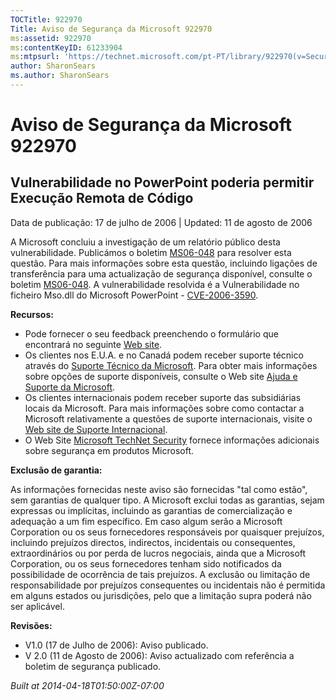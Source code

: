```yaml
---
TOCTitle: 922970
Title: Aviso de Segurança da Microsoft 922970
ms:assetid: 922970
ms:contentKeyID: 61233904
ms:mtpsurl: 'https://technet.microsoft.com/pt-PT/library/922970(v=Security.10)'
author: SharonSears
ms.author: SharonSears
---
```




Aviso de Segurança da Microsoft 922970
======================================

Vulnerabilidade no PowerPoint poderia permitir Execução Remota de Código
------------------------------------------------------------------------

Data de publicação: 17 de julho de 2006 | Updated: 11 de agosto de 2006

A Microsoft concluiu a investigação de um relatório público desta vulnerabilidade. Publicámos o boletim [MS06-048](http://technet.microsoft.com/security/bulletin/ms06-048) para resolver esta questão. Para mais informações sobre esta questão, incluindo ligações de transferência para uma actualização de segurança disponível, consulte o boletim [MS06-048](http://technet.microsoft.com/security/bulletin/ms06-048). A vulnerabilidade resolvida é a Vulnerabilidade no ficheiro Mso.dll do Microsoft PowerPoint - [CVE-2006-3590](http://www.cve.mitre.org/cgi-bin/cvename.cgi?name=cve-2006-3590).

**Recursos:**

-   Pode fornecer o seu feedback preenchendo o formulário que encontrará no seguinte [Web site](https://support.microsoft.com/common/survey.aspx?scid=sw;en;1257&amp;showpage=1&amp;ws=technet&amp;sd=tech).
-   Os clientes nos E.U.A. e no Canadá podem receber suporte técnico através do [Suporte Técnico da Microsoft](http://go.microsoft.com/fwlink/?linkid=21131). Para obter mais informações sobre opções de suporte disponíveis, consulte o Web site [Ajuda e Suporte da Microsoft](http://support.microsoft.com/).
-   Os clientes internacionais podem receber suporte das subsidiárias locais da Microsoft. Para mais informações sobre como contactar a Microsoft relativamente a questões de suporte internacionais, visite o [Web site de Suporte Internacional](http://go.microsoft.com/fwlink/?linkid=21155).
-   O Web Site [Microsoft TechNet Security](http://go.microsoft.com/fwlink/?linkid=21132) fornece informações adicionais sobre segurança em produtos Microsoft.

**Exclusão de garantia:**

As informações fornecidas neste aviso são fornecidas "tal como estão", sem garantias de qualquer tipo. A Microsoft exclui todas as garantias, sejam expressas ou implícitas, incluindo as garantias de comercialização e adequação a um fim específico. Em caso algum serão a Microsoft Corporation ou os seus fornecedores responsáveis por quaisquer prejuízos, incluindo prejuízos directos, indirectos, incidentais ou consequentes, extraordinários ou por perda de lucros negociais, ainda que a Microsoft Corporation, ou os seus fornecedores tenham sido notificados da possibilidade de ocorrência de tais prejuízos. A exclusão ou limitação de responsabilidade por prejuízos consequentes ou incidentais não é permitida em alguns estados ou jurisdições, pelo que a limitação supra poderá não ser aplicável.

**Revisões:**

-   V1.0 (17 de Julho de 2006): Aviso publicado.
-   V 2.0 (11 de Agosto de 2006): Aviso actualizado com referência a boletim de segurança publicado.

*Built at 2014-04-18T01:50:00Z-07:00*
